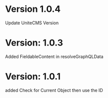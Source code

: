 # Version 1.0.4
Update UniteCMS Version

# Version: 1.0.3
Added FieldableContent in resolveGraphQLData

# Version: 1.0.1

added Check for Current Object then use the ID
